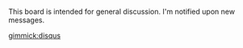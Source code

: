 This board is intended for general discussion. I'm notified upon new messages.

[gimmick:disqus](mymdwiki)